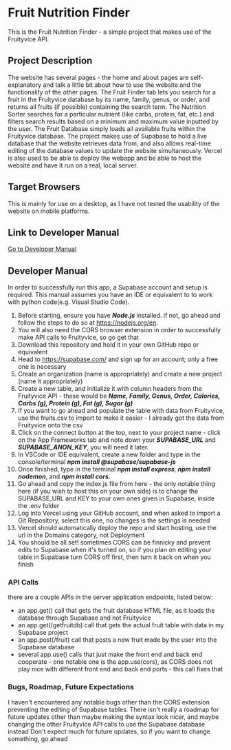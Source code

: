 # Fruit Nutrition Finder
This is the Fruit Nutrition Finder - a simple project that makes use of the Fruityvice API.

## Project Description
The website has several pages - the home and about pages are self-explanatory and talk a little bit about how to use the website and the functionality of the other pages.
The Fruit Finder tab lets you search for a fruit in the Fruityvice database by its name, family, genus, or order, and returns all fruits (if possible) containing the search term.
The Nutrition Sorter searches for a particular nutrient (like carbs, protein, fat, etc.) and filters search results based on a minimum and maximum value inputted by the user.
The Fruit Database simply loads all available fruits within the Fruityvice database.
The project makes use of Supabase to hold a live database that the website retrieves data from, and also allows real-time editing of the database values to update the website simultaneously.
Vercel is also used to be able to deploy the webapp and be able to host the website and have it run on a real, local server.

## Target Browsers
This is mainly for use on a desktop, as I have not tested the usability of the website on mobile platforms.

## Link to Developer Manual
[Go to Developer Manual](#developer-manual)

## Developer Manual
In order to successfully run this app, a Supabase account and setup is required. This manual assumes you have an IDE or equivalent to to work with python code(e.g. Visual Studio Code).
1. Before starting, ensure you have ***Node.js*** installed. if not, go ahead and follow the steps to do so at https://nodejs.org/en.
2. You will also need the CORS browser extension in order to successfully make API calls to Fruityvice, so go get that
3. Download this repository and hold it in your own GitHub repo or equivalent
4. Head to https://supabase.com/ and sign up for an account; only a free one is necessary
5. Create an organization (name is appropriately) and create a new project (name it appropriately)
6. Create a new table, and initialize it with column headers from the Fruityvice API - these would be ***Name, Family, Genus, Order, Calories,	Carbs (g),	Protein (g),	Fat (g),	Sugar (g)***
7. If you want to go ahead and populate the table with data from Fruityvice, use the fruits.csv to import to make it easier - I already got the data from Fruityvice onto the csv
8. Click on the connect button at the top, next to your project name - click on the App Frameworks tab and note down your ***SUPABASE_URL*** and ***SUPABASE_ANON_KEY***, you will need it later.
9. In VSCode or IDE equivalent, create a new folder and type in the console/terminal ***npm install @supabase/supabase-js***
10. Once finished, type in the terminal ***npm install express***, ***npm install nodemon***, and ***npm install cors***.
11. Go ahead and copy the index.js file from here - the only notable thing here (if you wish to host this on your own side) is to change the SUPABASE_URL and KEY to your own ones given in Supabase, inside the .env folder
12. Log into Vercel using your GitHub account, and when asked to import a Git Repository, select this one, no changes is the settings is needed
13. Vercel should automatically deploy the repo and start hosting, use the url in the Domains category, not Deployment
14. You should be all set! sometimes CORS can be finnicky and prevent edits to Supabase when it's turned on, so if you plan on editing your table in Supabase turn CORS off first, then turn it back on when you finish

### API Calls
there are a couple APIs in the server application endpoints, listed below:
* an app.get() call that gets the fruit database HTML file, as it loads the database through Supabase and not Fruityvice
* an app.get(/getfruitdb) call that gets the actual fruit table with data in my Supabase project
* an app.post(/fruit) call that posts a new fruit made by the user into the Supabase database
* several app.use() calls that just make the front end and back end cooperate - one notable one is the app.use(cors), as CORS does not play nice with different front end and back end ports - this call fixes that

### Bugs, Roadmap, Future Expectations
I haven't encountered any notable bugs other than the CORS extension preventing the editing of Supabase tables.
There isn't really a roadmap for future updates other than maybe making the syntax look nicer, and maybe changing the other Fruityvice API calls to use the Supabase database instead
Don't expect much for future updates, so if you want to change something, go ahead
